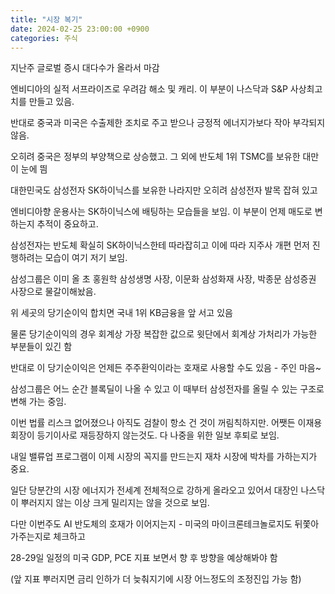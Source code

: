```yaml
---
title: "시장 복기"
date: 2024-02-25 23:00:00 +0900
categories: 주식
---
```


지난주 글로벌 증시 대다수가 올라서 마감

엔비디아의 실적 서프라이즈로 우려감 해소 및 캐리. 이 부분이 나스닥과 S&P 사상최고치를 만들고 있음.

반대로 중국과 미국은 수출제한 조치로 주고 받으나 긍정적 에너지가보다 작아 부각되지 않음.

오히려 중국은 정부의 부양책으로 상승했고. 그 외에 반도체 1위 TSMC를 보유한 대만이 눈에 띔


대한민국도 삼성전자 SK하이닉스를 보유한 나라지만 오히려 삼성전자 발목 잡혀 있고

엔비디아향 운용사는 SK하이닉스에 배팅하는 모습들을 보임. 이 부분이 언제 매도로 변하는지 추적이 중요하고.



삼성전자는 반도체 확실히 SK하이닉스한테 따라잡히고 이에 따라 지주사 개편 먼저 진행하려는 모습이 여기 저기 보임.

삼성그룹은 이미 올 초 홍원학 삼성생명 사장, 이문화 삼성화재 사장, 박종문 삼성증권 사장으로 물갈이해놨음.

위 세곳의 당기순이익 합치면 국내 1위 KB금융을 앞 서고 있음

물론 당기순이익의 경우 회계상 가장 복잡한 값으로 윗단에서 회계상 가처리가 가능한 부분들이 있긴 함

반대로 이 당기순이익은 언제든 주주환익이라는 호재로 사용할 수도 있음 - 주인 마음~



삼성그룹은 어느 순간 블록딜이 나올 수 있고 이 때부터 삼성전자를 올릴 수 있는 구조로 변해 가는 중임.

이번 법률 리스크 없어졌으나 아직도 검찰이 항소 건 것이 꺼림칙하지만. 어쨋든 이재용 회장이 등기이사로 재등장하지 않는것도. 다 나중을 위한 일보 후퇴로 보임.



내일 밸류업 프로그램이 이제 시장의 꼭지를 만드는지 재차 시장에 박차를 가하는지가 중요.

일단 당분간의 시장 에너지가 전세계 전체적으로 강하게 올라오고 있어서 대장인 나스닥이 뿌러지지 않는 이상 크게 밀리지는 않을 것으로 보임.

다만 이번주도 AI 반도체의 호재가 이어지는지 - 미국의 마이크론테크놀로지도 뒤쫓아 가주는지로 체크하고

28-29일 일정의 미국 GDP, PCE 지표 보면서 향 후 방향을 예상해봐야 함

(앞 지표 뿌러지면 금리 인하가 더 늦춰지기에 시장 어느정도의 조정진입 가능 함)
